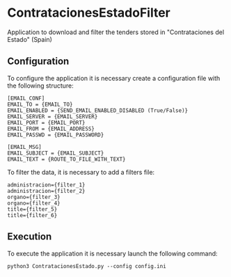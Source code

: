 # ContratacionesEstadoFilter
Application to download and filter the tenders stored in "Contrataciones del Estado" (Spain) 

## Configuration

To configure the application it is necessary create a configuration file with the following structure:

```
[EMAIL_CONF]
EMAIL_TO = {EMAIL_TO}
EMAIL_ENABLED = {SEND_EMAIL_ENABLED_DISABLED (True/False)}
EMAIL_SERVER = {EMAIL_SERVER}
EMAIL_PORT = {EMAIL_PORT}
EMAIL_FROM = {EMAIL_ADDRESS}
EMAIL_PASSWD = {EMAIL_PASSWORD}

[EMAIL_MSG]
EMAIL_SUBJECT = {EMAIL_SUBJECT}
EMAIL_TEXT = {ROUTE_TO_FILE_WITH_TEXT}
```

To filter the data, it is necessary to add a filters file:

```
administracion={filter_1}
administracion={filter_2}
organo={filter_3}
organo={filter_4}
title={filter_5}
title={filter_6}
```

## Execution

To execute the application it is necessary launch the following command:

```
python3 ContratacionesEstado.py --config config.ini
```
